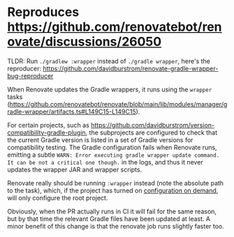 # Reproduces https://github.com/renovatebot/renovate/discussions/26050

TLDR: Run `./gradlew :wrapper` instead of `./gradle wrapper`, here's the reproducer: https://github.com/davidburstrom/renovate-gradle-wrapper-bug-reproducer

When Renovate updates the Gradle wrappers, it runs using the `wrapper` tasks (https://github.com/renovatebot/renovate/blob/main/lib/modules/manager/gradle-wrapper/artifacts.ts#L149C15-L149C15).

For certain projects, such as https://github.com/davidburstrom/version-compatibility-gradle-plugin, the subprojects are configured to check that the current Gradle version is listed in a set of Gradle versions for compatibility testing. The Gradle configuration fails when Renovate runs, emitting a subtle `WARN: Error executing gradle wrapper update command. It can be not a critical one though.` in the logs, and thus it never updates the wrapper JAR and wrapper scripts.

Renovate really should be running `:wrapper` instead (note the absolute path to the task), which, if the project has turned on [configuration on demand](https://docs.gradle.org/current/userguide/multi_project_configuration_and_execution.html#sec:configuration_on_demand), will only configure the root project.

Obviously, when the PR actually runs in CI it will fail for the same reason, but by that time the relevant Gradle files have been updated at least.
A minor benefit of this change is that the renovate job runs slightly faster too. 
